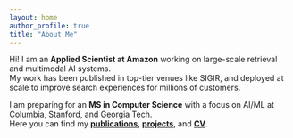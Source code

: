 ```yaml
---
layout: home
author_profile: true
title: "About Me"
---
```


Hi! I am an **Applied Scientist at Amazon** working on large-scale retrieval and multimodal AI systems.  
My work has been published in top-tier venues like SIGIR, and deployed at scale to improve search experiences for millions of customers.

I am preparing for an **MS in Computer Science** with a focus on AI/ML at Columbia, Stanford, and Georgia Tech.  
Here you can find my **[publications](/publications/)**, **[projects](/projects/)**, and **[CV](/cv/)**.
